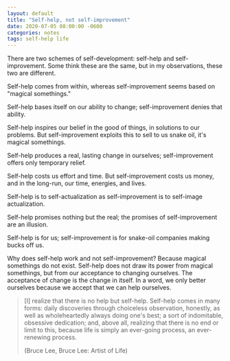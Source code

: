 ```yaml
---
layout: default
title: "Self-help, not self-improvement"
date: 2020-07-05 08:00:00 -0600
categories: notes
tags: self-help life
---
```




There are two schemes of self-development: self-help and self-improvement. Some think these are the same, but in my observations, these two are different. 

Self-help comes from within, whereas self-improvement seems based on "magical somethings."

Self-help bases itself on our ability to change; self-improvement denies that ability.

Self-help inspires our belief in the good of things, in solutions to our problems. But self-improvement exploits this to sell to us snake oil, it's magical somethings.

Self-help produces a real, lasting change in ourselves; self-improvement offers only temporary relief.

Self-help costs us effort and time. But self-improvement costs us money, and in the long-run, our time, energies, and lives.

Self-help is to self-actualization as self-improvement is to self-image actualization.

Self-help promises nothing but the real; the promises of self-improvement are an illusion.

Self-help is for us; self-improvement is for snake-oil companies making bucks off us.

Why does self-help work and not self-improvement? Because magical somethings do not exist. Self-help does not draw its power from magical somethings, but from our acceptance to changing ourselves. The acceptance of change is the change in itself. In a word, we only better ourselves because we accept that we can help ourselves.

> [I] realize that there is no help but self-help. Self-help comes in many forms: daily discoveries through choiceless observation, honestly, as well as wholeheartedly always doing one's best; a sort of indomitable, obsessive dedication; and, above all, realizing that there is no end or limit to this, because life is simply an ever-going process, an ever-renewing process.
>
> (Bruce Lee, Bruce Lee: Artist of Life)